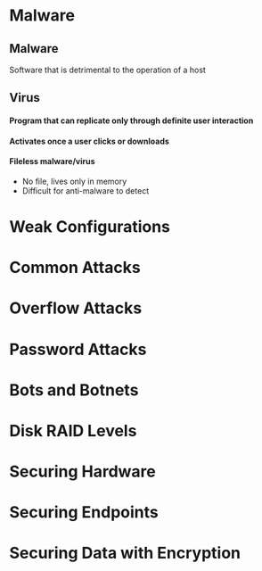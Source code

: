# Malware

## Malware
Software that is detrimental to the operation of a host

## Virus
#### Program that can replicate only through definite user interaction
#### Activates once a user clicks or downloads 
#### Fileless malware/virus
- No file, lives only in memory
- Difficult for anti-malware to detect


# Weak Configurations

# Common Attacks

# Overflow Attacks

# Password Attacks

# Bots and Botnets

# Disk RAID Levels

# Securing Hardware

# Securing Endpoints

# Securing Data with Encryption

